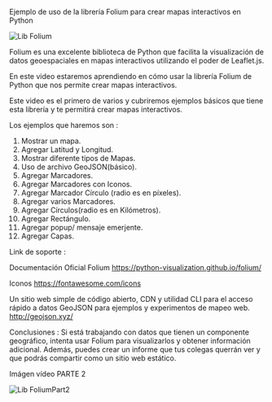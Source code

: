 Ejemplo de uso de la librería Folium para crear mapas interactivos en Python

![Lib Folium](https://user-images.githubusercontent.com/7143758/226186697-b8097b60-de77-4a91-ab70-2a0b80fdc0e1.png)


Folium es una excelente biblioteca de Python que facilita la visualización de datos geoespaciales en mapas interactivos utilizando el poder de Leaflet.js.

En este video estaremos aprendiendo en cómo usar la librería Folium de Python que nos permite crear mapas interactivos. 

Este video es el primero de varios y cubriremos ejemplos básicos que tiene esta librería y te permitirá crear mapas interactivos.

Los ejemplos que haremos son :

<ol>
  <li>Mostrar un mapa.</li>
  <li>Agregar Latitud y Longitud.</li>
  <li>Mostrar diferente tipos de Mapas.</li>
  <li>Uso de archivo GeoJSON(básico).</li>
  <li>Agregar Marcadores.</li>
  <li>Agregar Marcadores con Iconos.</li>
  <li>Agregar Marcador Círculo (radio es en píxeles).</li>
  <li>Agregar varios Marcadores.</li>
  <li>Agregar Círculos(radio es en Kilómetros).</li>
  <li>Agregar Rectángulo.</li>
  <li>Agregar popup/ mensaje emerjente.</li>
  <li>Agregar Capas.</li>
</ol>
Link de soporte :

Documentación Oficial Folium
https://python-visualization.github.io/folium/

Iconos
https://fontawesome.com/icons

Un sitio web simple de código abierto, CDN y utilidad CLI para el acceso rápido a datos GeoJSON para ejemplos y experimentos de mapeo web.
http://geojson.xyz/


Conclusiones :
Si está trabajando con datos que tienen un componente geográfico, intenta usar Folium para visualizarlos y obtener información adicional. Además, 
puedes crear un informe que tus colegas querrán ver y que podrás compartir como un sitio web estático.

Imágen vídeo PARTE 2

![Lib FoliumPart2](https://user-images.githubusercontent.com/7143758/226186977-d0d543a3-71c4-491e-a3f0-4f521d386838.png)
